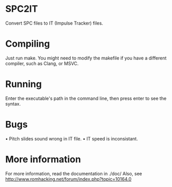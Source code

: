 SPC2IT
======

Convert SPC files to IT (Impulse Tracker) files.

Compiling
=========

Just run make. You might need to modify the makefile if you have a different compiler, such as Clang, or MSVC.

Running
=======

Enter the executable's path in the command line, then press enter to see the syntax.

Bugs
====

• Pitch slides sound wrong in IT file.
• IT speed is inconsistant.

More information
================

For more information, read the documentation in ./doc/
Also, see http://www.romhacking.net/forum/index.php?topic=10164.0

